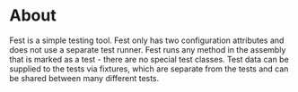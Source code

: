 # About
Fest is a simple testing tool. Fest only has two configuration attributes and does
not use a separate test runner. Fest runs any method in the assembly that is marked
as a test - there are no special test classes. Test data can be supplied to
the tests via fixtures, which are separate from the tests and can be shared
between many different tests.